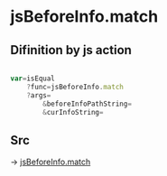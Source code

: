 # jsBeforeInfo.match

## Difinition by js action

```js.js

var=isEqual
	?func=jsBeforeInfo.match
	?args=
		&beforeInfoPathString=
		&curInfoString=
```

## Src

-> [jsBeforeInfo.match](https://github.com/puutaro/CommandClick/blob/master/app/src/main/java/com/puutaro/commandclick/fragment_lib/terminal_fragment/js_interface/judge/JsBeforeInfo.kt#L12)


